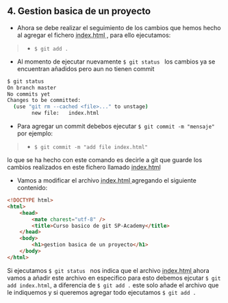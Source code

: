 ## 4. Gestion basica de un proyecto

- Ahora se debe realizar el seguimiento de los cambios que hemos hecho al agregar el fichero <abbr title="Hyper Text Markup Language"> index.html </abbr>, para ello ejecutamos: 

> -  `$ git add .`

- Al momento de ejecutar nuevamente `$ git status ` los cambios ya se encuentran añadidos pero aun no tienen commit

```sh
$ git status
On branch master
No commits yet
Changes to be committed:
  (use "git rm --cached <file>..." to unstage)
        new file:   index.html
```

- Para agregar un commit debebos ejecutar `$ git commit -m "mensaje"` por ejemplo:

> - `$ git commit -m "add file index.html"`

lo que se ha hecho con este comando es decirle a git que guarde los cambios realizados en este fichero llamado <abbr title="Hyper Text Markup Language"> index.html </abbr>

- Vamos a modificar el archivo <abbr title="Hyper Text Markup Language"> index.html </abbr> agregando el siguiente contenido: 

```html
<!DOCTYPE html>
<html>
    <head>
        <mate charest="utf-8" />
        <title>Curso basico de git SP-Academy</title>
    </head>
    <body>
        <h1>gestion basica de un proyecto</h1>
    </body>
</html>
```

Si ejecutamos `$ git status ` nos indica que el archivo <abbr title="Hyper Text Markup Language"> index.html </abbr> ahora vamos a añadir este archivo en especifico para esto debemos ejcutar `$ git add index.html`, a diferencia de `$ git add .` este solo añade el archivo que le indiquemos y si queremos agregar todo ejecutamos `$ git add .`
